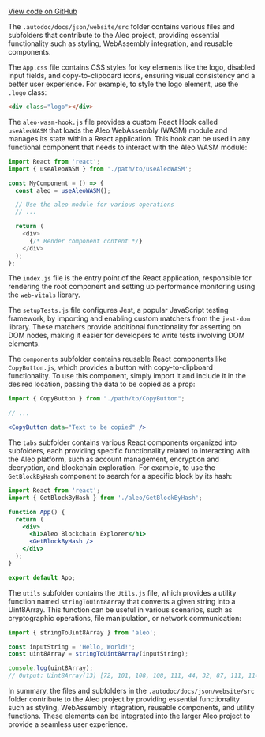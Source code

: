 [View code on GitHub](https://github.com/AleoHQ/aleo/.autodoc/docs/json/website/src)

The `.autodoc/docs/json/website/src` folder contains various files and subfolders that contribute to the Aleo project, providing essential functionality such as styling, WebAssembly integration, and reusable components.

The `App.css` file contains CSS styles for key elements like the logo, disabled input fields, and copy-to-clipboard icons, ensuring visual consistency and a better user experience. For example, to style the logo element, use the `.logo` class:

```html
<div class="logo"></div>
```

The `aleo-wasm-hook.js` file provides a custom React Hook called `useAleoWASM` that loads the Aleo WebAssembly (WASM) module and manages its state within a React application. This hook can be used in any functional component that needs to interact with the Aleo WASM module:

```javascript
import React from 'react';
import { useAleoWASM } from './path/to/useAleoWASM';

const MyComponent = () => {
  const aleo = useAleoWASM();

  // Use the aleo module for various operations
  // ...

  return (
    <div>
      {/* Render component content */}
    </div>
  );
};
```

The `index.js` file is the entry point of the React application, responsible for rendering the root component and setting up performance monitoring using the `web-vitals` library.

The `setupTests.js` file configures Jest, a popular JavaScript testing framework, by importing and enabling custom matchers from the `jest-dom` library. These matchers provide additional functionality for asserting on DOM nodes, making it easier for developers to write tests involving DOM elements.

The `components` subfolder contains reusable React components like `CopyButton.js`, which provides a button with copy-to-clipboard functionality. To use this component, simply import it and include it in the desired location, passing the data to be copied as a prop:

```jsx
import { CopyButton } from "./path/to/CopyButton";

// ...

<CopyButton data="Text to be copied" />
```

The `tabs` subfolder contains various React components organized into subfolders, each providing specific functionality related to interacting with the Aleo platform, such as account management, encryption and decryption, and blockchain exploration. For example, to use the `GetBlockByHash` component to search for a specific block by its hash:

```jsx
import React from 'react';
import { GetBlockByHash } from './aleo/GetBlockByHash';

function App() {
  return (
    <div>
      <h1>Aleo Blockchain Explorer</h1>
      <GetBlockByHash />
    </div>
  );
}

export default App;
```

The `utils` subfolder contains the `Utils.js` file, which provides a utility function named `stringToUint8Array` that converts a given string into a Uint8Array. This function can be useful in various scenarios, such as cryptographic operations, file manipulation, or network communication:

```javascript
import { stringToUint8Array } from 'aleo';

const inputString = 'Hello, World!';
const uint8Array = stringToUint8Array(inputString);

console.log(uint8Array);
// Output: Uint8Array(13) [72, 101, 108, 108, 111, 44, 32, 87, 111, 114, 108, 100, 33]
```

In summary, the files and subfolders in the `.autodoc/docs/json/website/src` folder contribute to the Aleo project by providing essential functionality such as styling, WebAssembly integration, reusable components, and utility functions. These elements can be integrated into the larger Aleo project to provide a seamless user experience.

